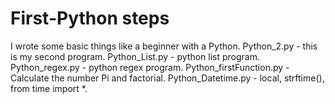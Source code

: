 # First-Python steps
I wrote some basic things like a beginner with a Python.
Python_2.py - this is my second program.
Python_List.py - python list program.
Python_regex.py - python regex program.
Python_firstFunction.py - Calculate the number Pi and factorial.
Python_Datetime.py - local, strftime(), from time import *.
